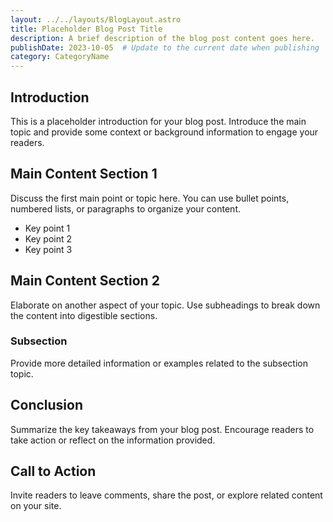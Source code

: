 ```yaml
---
layout: ../../layouts/BlogLayout.astro
title: Placeholder Blog Post Title
description: A brief description of the blog post content goes here.
publishDate: 2023-10-05  # Update to the current date when publishing
category: CategoryName
---
```


## Introduction

This is a placeholder introduction for your blog post. Introduce the main topic and provide some context or background information to engage your readers.

## Main Content Section 1

Discuss the first main point or topic here. You can use bullet points, numbered lists, or paragraphs to organize your content.

- Key point 1
- Key point 2
- Key point 3

## Main Content Section 2

Elaborate on another aspect of your topic. Use subheadings to break down the content into digestible sections.

### Subsection

Provide more detailed information or examples related to the subsection topic.

## Conclusion

Summarize the key takeaways from your blog post. Encourage readers to take action or reflect on the information provided.

## Call to Action

Invite readers to leave comments, share the post, or explore related content on your site. 